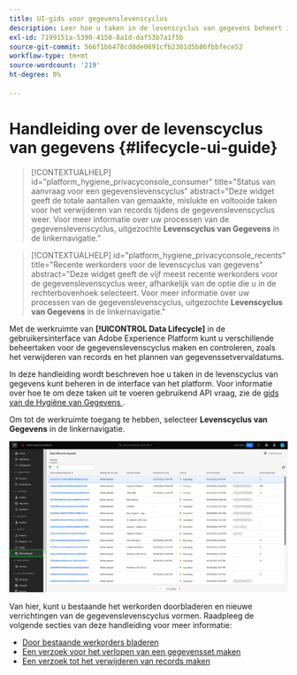 ```yaml
---
title: UI-gids voor gegevenslevenscyclus
description: Leer hoe u taken in de levenscyclus van gegevens beheert in de Adobe Experience Platform-gebruikersinterface.
exl-id: 7199151a-5390-4150-8a1d-daf53b7a1f5b
source-git-commit: 566f1b6478cd0de0691cfb2301d5b86fbbfece52
workflow-type: tm+mt
source-wordcount: '219'
ht-degree: 0%

---
```


# Handleiding over de levenscyclus van gegevens {#lifecycle-ui-guide}

>[!CONTEXTUALHELP]
>id="platform_hygiene_privacyconsole_consumer"
>title="Status van aanvraag voor een gegevenslevenscyclus"
>abstract="Deze widget geeft de totale aantallen van gemaakte, mislukte en voltooide taken voor het verwijderen van records tijdens de gegevenslevenscyclus weer. Voor meer informatie over uw processen van de gegevenslevenscyclus, uitgezochte **Levenscyclus van Gegevens** in de linkernavigatie."

>[!CONTEXTUALHELP]
>id="platform_hygiene_privacyconsole_recents"
>title="Recente werkorders voor de levenscyclus van gegevens"
>abstract="Deze widget geeft de vijf meest recente werkorders voor de gegevenslevenscyclus weer, afhankelijk van de optie die u in de rechterbovenhoek selecteert. Voor meer informatie over uw processen van de gegevenslevenscyclus, uitgezochte **Levenscyclus van Gegevens** in de linkernavigatie."

Met de werkruimte van **[!UICONTROL Data Lifecycle]** in de gebruikersinterface van Adobe Experience Platform kunt u verschillende beheertaken voor de gegevenslevenscyclus maken en controleren, zoals het verwijderen van records en het plannen van gegevenssetvervaldatums.

In deze handleiding wordt beschreven hoe u taken in de levenscyclus van gegevens kunt beheren in de interface van het platform. Voor informatie over hoe te om deze taken uit te voeren gebruikend API vraag, zie de [ gids van de Hygiëne van Gegevens ](../api/overview.md).

Om tot de werkruimte toegang te hebben, selecteer **Levenscyclus van Gegevens** in de linkernavigatie.

![ de [!UICONTROL Data Lifecycle] werkruimte in Platform UI, met [!UICONTROL Data Lifecycle] benadrukt in de linkernavigatie.](../images/ui/overview/home.png)

Van hier, kunt u bestaande het werkorden doorbladeren en nieuwe verrichtingen van de gegevenslevenscyclus vormen. Raadpleeg de volgende secties van deze handleiding voor meer informatie:

* [Door bestaande werkorders bladeren](./browse.md)
* [Een verzoek voor het verlopen van een gegevensset maken](./dataset-expiration.md)
* [Een verzoek tot het verwijderen van records maken](./record-delete.md)
